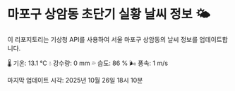 
# 마포구 상암동 초단기 실황 날씨 정보 🌤️

이 리포지토리는 기상청 API를 사용하여 서울 마포구 상암동의 날씨 정보를 업데이트합니다. 

🌡️ 기온: 13.1 ℃
💧 강수량: 0 mm
💦 습도: 86 %
🌬️ 풍속: 1 m/s

마지막 업데이트 시각: 2025년 10월 26일 18시 10분    
